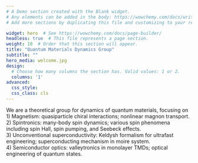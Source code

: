 ```yaml
---
# A Demo section created with the Blank widget.
# Any elements can be added in the body: https://wowchemy.com/docs/writing-markdown-latex/
# Add more sections by duplicating this file and customizing to your requirements.

widget: hero  # See https://wowchemy.com/docs/page-builder/
headless: true  # This file represents a page section.
weight: 10  # Order that this section will appear.
title: "Quantum Materials Dynamics Group"
subtitle: ""
hero_media: welcome.jpg
design:
  # Choose how many columns the section has. Valid values: 1 or 2.
  columns: '1'
advanced:
  css_style:
  css_class: cls
---
```


We are a theoretical group for dynamics of quantum materials, focusing on <br />1) Magnetism: quasiparticle chiral interactions; nonlinear magnon transport. <br />2) Spintronics: many-body spin dynamics; various spin phenomena including spin Hall, spin pumping, and Seebeck effects. <br />3) Unconventional superconductivity: Keldysh formalism for ultrafast engineering; superconducting mechanism in moire system. <br />4) Semiconductor optics: valleytronics in monolayer TMDs; optical engineering of quantum states.

